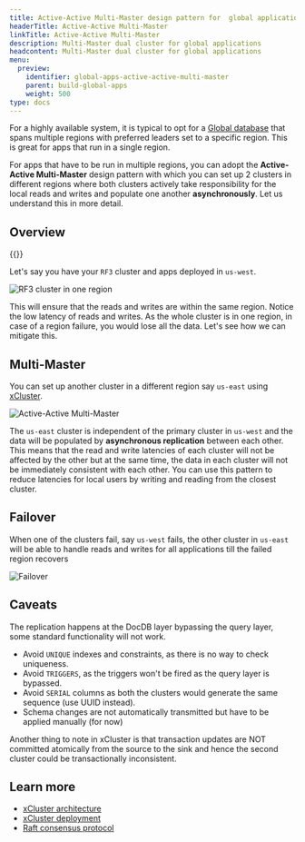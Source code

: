 ```yaml
---
title: Active-Active Multi-Master design pattern for  global applications
headerTitle: Active-Active Multi-Master
linkTitle: Active-Active Multi-Master
description: Multi-Master dual cluster for global applications
headcontent: Multi-Master dual cluster for global applications
menu:
  preview:
    identifier: global-apps-active-active-multi-master
    parent: build-global-apps
    weight: 500
type: docs
---
```


For a highly available system, it is typical to opt for a [Global database](../global-database) that spans multiple regions with preferred leaders set to a specific region. This is great for apps that run in a single region.

For apps that have to be run in multiple regions, you can adopt the **Active-Active Multi-Master** design pattern with which you can set up 2 clusters in different regions where both clusters actively take responsibility for the local reads and writes and populate one another **asynchronously**. Let us understand this in more detail.

## Overview

{{<cluster-setup-tabs>}}

Let's say you have your `RF3` cluster and apps deployed in `us-west`.

![RF3 cluster in one region](/images/develop/global-apps/aa-single-master-1region.png)

This will ensure that the reads and writes are within the same region. Notice the low latency of reads and writes. As the whole cluster is in one region, in case of a region failure, you would lose all the data. Let's see how we can mitigate this.

## Multi-Master

You can set up another cluster in a different region say `us-east` using [xCluster](../../../explore/multi-region-deployments/asynchronous-replication-ysql/#configure-bidirectional-replication).

![Active-Active Multi-Master](/images/develop/global-apps/aa-multi-master-setup.png)

The `us-east` cluster is independent of the primary cluster in `us-west` and the data will be populated by **asynchronous replication** between each other. This means that the read and write latencies of each cluster will not be affected by the other but at the same time, the data in each cluster will not be immediately consistent with each other. You can use this pattern to reduce latencies for local users by writing and reading from the closest cluster.

## Failover

When one of the clusters fail, say `us-west` fails, the other cluster in `us-east` will be able to handle reads and writes for all applications till the failed region recovers

![Failover](/images/develop/global-apps/aa-multi-master-failover.png)

## Caveats

The replication happens at the DocDB layer bypassing the query layer, some standard functionality will not work.

- Avoid `UNIQUE` indexes and constraints, as there is no way to check uniqueness.
- Avoid `TRIGGERS`, as the triggers won't be fired as the query layer is bypassed.
- Avoid `SERIAL` columns as both the clusters would generate the same sequence (use UUID instead).
- Schema changes are not automatically transmitted but have to be applied manually (for now)

Another thing to note in xCluster is that transaction updates are NOT committed atomically from the source to the sink and hence the second cluster could be transactionally inconsistent.

## Learn more

- [xCluster architecture](../../../architecture/docdb-replication/async-replication)
- [xCluster deployment](../../../explore/multi-region-deployments/asynchronous-replication-ysql/)
- [Raft consensus protocol](../../../architecture/docdb-replication/replication)